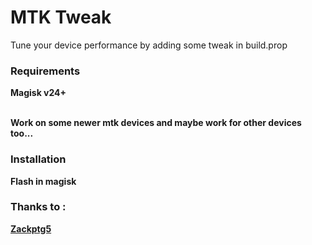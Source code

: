 <h1>MTK Tweak</h1>

<div>
Tune your device performance by adding some tweak in build.prop
</div>

<div>
 <h3>Requirements</h3>
 <strong>Magisk v24+
</div>

<br>Work on some newer mtk devices and maybe work for other devices too...

<div>
 <h3>Installation</h3>
 Flash in magisk
</div>

<div>
 <h3>Thanks to :</h3>
 <a href="https://github.com/Zackptg5">Zackptg5</a>
</div>
